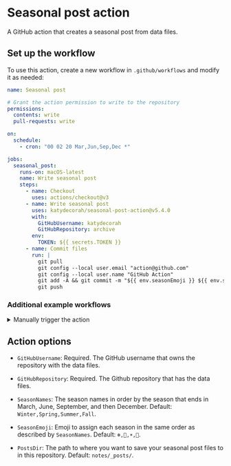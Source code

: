 # Seasonal post action

A GitHub action that creates a seasonal post from data files.

<!-- START GENERATED DOCUMENTATION -->

## Set up the workflow

To use this action, create a new workflow in `.github/workflows` and modify it as needed:

```yml
name: Seasonal post

# Grant the action permission to write to the repository
permissions:
  contents: write
  pull-requests: write

on:
  schedule:
    - cron: "00 02 20 Mar,Jun,Sep,Dec *"

jobs:
  seasonal_post:
    runs-on: macOS-latest
    name: Write seasonal post
    steps:
      - name: Checkout
        uses: actions/checkout@v3
      - name: Write seasonal post
        uses: katydecorah/seasonal-post-action@v5.4.0
        with:
          GitHubUsername: katydecorah
          GitHubRepository: archive
        env:
          TOKEN: ${{ secrets.TOKEN }}
      - name: Commit files
        run: |
          git pull
          git config --local user.email "action@github.com"
          git config --local user.name "GitHub Action"
          git add -A && git commit -m "${{ env.seasonEmoji }} ${{ env.season }}"
          git push
```

### Additional example workflows

<details>
<summary>Manually trigger the action</summary>

```yml
name: Manually trigger the action

on:
  workflow_dispatch:
    inputs:
      date:
        description: Set a specific date to run the action (YYYY-MM-DD), leave blank for today.
        type: string

jobs:
  seasonal_post:
    runs-on: macOS-latest
    name: Write seasonal post
    steps:
      - name: Checkout
        uses: actions/checkout@v3
      - name: Write seasonal post
        uses: katydecorah/seasonal-post-action@v5.4.0
        with:
          GitHubUsername: katydecorah
          GitHubRepository: archive
        env:
          TOKEN: ${{ secrets.TOKEN }}
      - name: Commit files
        run: |
          git pull
          git config --local user.email "action@github.com"
          git config --local user.name "GitHub Action"
          git add -A && git commit -m "${{ env.seasonEmoji }} ${{ env.season }}"
          git push
```

</details>

## Action options

- `GitHubUsername`: Required. The GitHub username that owns the repository with the data files.

- `GitHubRepository`: Required. The Github repository that has the data files.

- `SeasonNames`: The season names in order by the season that ends in March, June, September, and then December. Default: `Winter,Spring,Summer,Fall`.

- `SeasonEmoji`: Emoji to assign each season in the same order as described by `SeasonNames`. Default: `❄️,🌷,☀️,🍂`.

- `PostsDir`: The path to where you want to save your seasonal post files to in this repository. Default: `notes/_posts/`.
<!-- END GENERATED DOCUMENTATION -->
